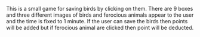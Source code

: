 This is a small game for saving birds by clicking on them. There are 9 boxes and three different images of birds and ferocious animals appear to the user and the time is fixed to 1 minute. If the user can save the birds then points will be added but if ferocious animal are clicked then point will be deducted.
